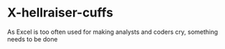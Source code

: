 # X-hellraiser-cuffs
As Excel is too often used for making analysts and coders cry, something needs to be done
